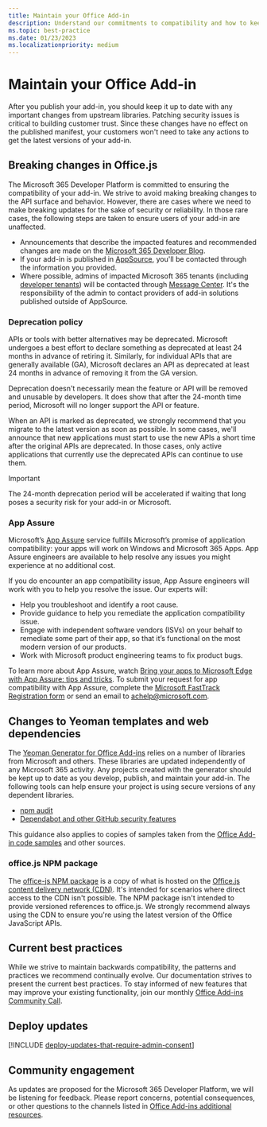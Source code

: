 ```yaml
---
title: Maintain your Office Add-in
description: Understand our commitments to compatibility and how to keep your add-in up to date.
ms.topic: best-practice
ms.date: 01/23/2023
ms.localizationpriority: medium
---
```


# Maintain your Office Add-in

After you publish your add-in, you should keep it up to date with any important changes from upstream libraries. Patching security issues is critical to building customer trust. Since these changes have no effect on the published manifest, your customers won't need to take any actions to get the latest versions of your add-in.

## Breaking changes in Office.js

The Microsoft 365 Developer Platform is committed to ensuring the compatibility of your add-in. We strive to avoid making breaking changes to the API surface and behavior. However, there are cases where we need to make breaking updates for the sake of security or reliability. In those rare cases, the following steps are taken to ensure users of your add-in are unaffected.

- Announcements that describe the impacted features and recommended changes are made on the [Microsoft 365 Developer Blog](https://devblogs.microsoft.com/microsoft365dev/).
- If your add-in is published in [AppSource](/office/dev/store/submit-to-appsource-via-partner-center), you'll be contacted through the information you provided.
- Where possible, admins of impacted Microsoft 365 tenants (including [developer tenants](https://developer.microsoft.com/microsoft-365/dev-program)) will be contacted through [Message Center](/microsoft-365/admin/manage/message-center). It's the responsibility of the admin to contact providers of add-in solutions published outside of AppSource.

### Deprecation policy

APIs or tools with better alternatives may be deprecated. Microsoft undergoes a best effort to declare something as deprecated at least 24 months in advance of retiring it. Similarly, for individual APIs that are generally available (GA), Microsoft declares an API as deprecated at least 24 months in advance of removing it from the GA version.

Deprecation doesn't necessarily mean the feature or API will be removed and unusable by developers. It does show that after the 24-month time period, Microsoft will no longer support the API or feature.

When an API is marked as deprecated, we strongly recommend that you migrate to the latest version as soon as possible. In some cases, we'll announce that new applications must start to use the new APIs a short time after the original APIs are deprecated. In those cases, only active applications that currently use the deprecated APIs can continue to use them.

> [!IMPORTANT]
> The 24-month deprecation period will be accelerated if waiting that long poses a security risk for your add-in or Microsoft.

### App Assure

Microsoft’s [App Assure](https://www.microsoft.com/fasttrack/microsoft-365/app-assure) service fulfills Microsoft’s promise of application compatibility: your apps will work on Windows and Microsoft 365 Apps. App Assure engineers are available to help resolve any issues you might experience at no additional cost.

If you do encounter an app compatibility issue, App Assure engineers will work with you to help you resolve the issue. Our experts will:

- Help you troubleshoot and identify a root cause.
- Provide guidance to help you remediate the application compatibility issue.
- Engage with independent software vendors (ISVs) on your behalf to remediate some part of their app, so that it’s functional on the most modern version of our products.
- Work with Microsoft product engineering teams to fix product bugs.

To learn more about App Assure, watch [Bring your apps to Microsoft Edge with App Assure: tips and tricks](https://techcommunity.microsoft.com/t5/video-hub/bring-your-apps-to-microsoft-edge-with-app-assure-tips-and/ba-p/2167619). To submit your request for app compatibility with App Assure, complete the [Microsoft FastTrack Registration form](https://aka.ms/AppAssureRequest) or send an email to [achelp@microsoft.com](mailto:achelp@microsoft.com).

## Changes to Yeoman templates and web dependencies

The [Yeoman Generator for Office Add-ins](../develop/yeoman-generator-overview.md) relies on a number of libraries from Microsoft and others. These libraries are updated independently of any Microsoft 365 activity. Any projects created with the generator should be kept up to date as you develop, publish, and maintain your add-in. The following tools can help ensure your project is using secure versions of any dependent libraries.

- [npm audit](https://docs.npmjs.com/cli/v6/commands/npm-audit/)
- [Dependabot and other GitHub security features](https://github.com/features/security)

This guidance also applies to copies of samples taken from the [Office Add-in code samples](https://github.com/OfficeDev/Office-Add-in-samples) and other sources.

### office.js NPM package

The [office-js NPM package](https://www.npmjs.com/package/@microsoft/office-js) is a copy of what is hosted on the [Office.js content delivery network (CDN)](../develop/understanding-the-javascript-api-for-office.md#accessing-the-office-javascript-api-library). It's intended for scenarios where direct access to the CDN isn't possible. The NPM package isn't intended to provide versioned references to office.js. We strongly recommend always using the CDN to ensure you're using the latest version of the Office JavaScript APIs.

## Current best practices

While we strive to maintain backwards compatibility, the patterns and practices we recommend continually evolve. Our documentation strives to present the current best practices. To stay informed of new features that may improve your existing functionality, join our monthly [Office Add-ins Community Call](../overview/office-add-ins-community-call.md).

## Deploy updates

[!INCLUDE [deploy-updates-that-require-admin-consent](../includes/deploy-updates-that-require-admin-consent.md)]

## Community engagement

As updates are proposed for the Microsoft 365 Developer Platform, we will be listening for feedback. Please report concerns, potential consequences, or other questions to the channels listed in [Office Add-ins additional resources](../resources/resources-links-help.md).
